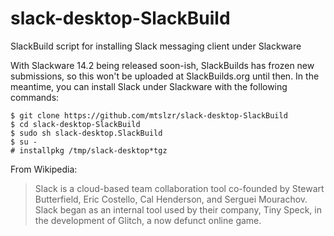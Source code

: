 # slack-desktop-SlackBuild
SlackBuild script for installing Slack messaging client under Slackware

With Slackware 14.2 being released soon-ish, SlackBuilds has frozen new submissions, so this won't be uploaded at SlackBuilds.org until then. In the meantime, you can install Slack under Slackware with the following commands:

```
$ git clone https://github.com/mtslzr/slack-desktop-SlackBuild
$ cd slack-desktop-SlackBuild
$ sudo sh slack-desktop.SlackBuild
$ su -
# installpkg /tmp/slack-desktop*tgz
```

From Wikipedia:
> Slack is a cloud-based team collaboration tool co-founded by Stewart Butterfield, Eric Costello, Cal Henderson, and Serguei Mourachov. Slack began as an internal tool used by their company, Tiny Speck, in the development of Glitch, a now defunct online game.
